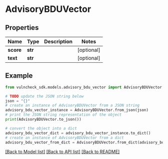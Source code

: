 # AdvisoryBDUVector


## Properties

Name | Type | Description | Notes
------------ | ------------- | ------------- | -------------
**score** | **str** |  | [optional] 
**text** | **str** |  | [optional] 

## Example

```python
from vulncheck_sdk.models.advisory_bdu_vector import AdvisoryBDUVector

# TODO update the JSON string below
json = "{}"
# create an instance of AdvisoryBDUVector from a JSON string
advisory_bdu_vector_instance = AdvisoryBDUVector.from_json(json)
# print the JSON string representation of the object
print(AdvisoryBDUVector.to_json())

# convert the object into a dict
advisory_bdu_vector_dict = advisory_bdu_vector_instance.to_dict()
# create an instance of AdvisoryBDUVector from a dict
advisory_bdu_vector_from_dict = AdvisoryBDUVector.from_dict(advisory_bdu_vector_dict)
```
[[Back to Model list]](../README.md#documentation-for-models) [[Back to API list]](../README.md#documentation-for-api-endpoints) [[Back to README]](../README.md)


